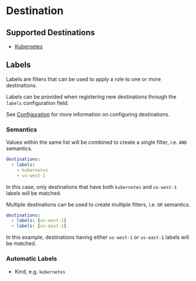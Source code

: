 # Destination

## Supported Destinations

* [Kubernetes](./kubernetes.md)

## Labels

Labels are filters that can be used to apply a role to one or more destinations.

Labels can be provided when registering new destinations through the `labels` configuration field.

See [Configuration](../configuration.md) for more information on configuring destinations.

### Semantics

Values within the same list will be combined to create a single filter, i.e. `AND` semantics.

```yaml
destinations:
  - labels:
    - kubernetes
    - us-west-1
```

In this case, only destinations that have both `kubernetes` and `us-west-1` labels will be matched.

Multiple destinations can be used to create multiple filters, i.e. `OR` semantics.

```yaml
destinations:
  - labels: [us-west-1]
  - labels: [us-east-1]
```

In this example, destinations having either `us-west-1` or `us-east-1` labels will be matched.

### Automatic Labels

* Kind, e.g. `kubernetes`
